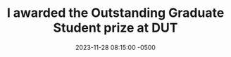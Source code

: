 ---
title: "I awarded the Outstanding Graduate Student prize at DUT"
date: 2023-11-28 08:15:00 -0500
---